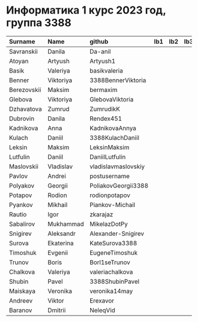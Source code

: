 # Информатика 1 курс 2023 год, группа 3388

| Surname     | Name      | github              | lb1   | lb2   | lb3   |
|:------------|:----------|:--------------------|:------|:------|:------|
| Savranskii  | Danila    | Da-anil             |       |       |       |
| Atoyan      | Artyush   | Artyush1            |       |       |       |
| Basik       | Valeriya  | basikvaleria        |       |       |       |
| Benner      | Viktoriya | 3388BennerViktoria  |       |       |       |
| Berezovskii | Maksim    | bermaxim            |       |       |       |
| Glebova     | Viktoriya | GlebovaViktoria     |       |       |       |
| Dzhavatova  | Zumrud    | ZumrudikK           |       |       |       |
| Dubrovin    | Danila    | Rendex451           |       |       |       |
| Kadnikova   | Anna      | KadnikovaAnnya      |       |       |       |
| Kulach      | Daniil    | 3388KulachDaniil    |       |       |       |
| Leksin      | Maksim    | LeksinMaksim        |       |       |       |
| Lutfulin    | Daniil    | DaniilLutfulin      |       |       |       |
| Maslovskii  | Vladislav | vladislavmaslovskiy |       |       |       |
| Pavlov      | Andrei    | postusername        |       |       |       |
| Polyakov    | Georgii   | PoliakovGeorgii3388 |       |       |       |
| Potapov     | Rodion    | rodionpotapov       |       |       |       |
| Pyankov     | Mikhail   | Piankov-Michail     |       |       |       |
| Rautio      | Igor      | zkarajaz            |       |       |       |
| Sabalirov   | Mukhammad | MikelazDotPy        |       |       |       |
| Snigirev    | Aleksandr | Alexander-Snigirev  |       |       |       |
| Surova      | Ekaterina | KateSurova3388      |       |       |       |
| Timoshuk    | Evgenii   | EugeneTimoshuk      |       |       |       |
| Trunov      | Boris     | Borl1seTrunov       |       |       |       |
| Chalkova    | Valeriya  | valeriachalkova     |       |       |       |
| Shubin      | Pavel     | 3388ShubinPavel     |       |       |       |
| Maiskaya    | Veronika  | veronika14may       |       |       |       |
| Andreev     | Viktor    | Erexavor            |       |       |       |
| Baranov     | Dmitrii   | NeleqVid            |       |       |       |
